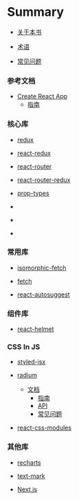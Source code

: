 # Summary

* [关于本书](README.md)

* [术语](GLOSSARY.md)

* [常见问题](_Questions/faq.md)

### 参考文档

* [Create React App](Create-React-App/README.md)
  - [指南](Create-React-App/guide.md)

### 核心库

* [redux]()

* [react-redux]()

* [react-router](https://tuzhu008.github.io/gitbook-react-router_cn/)

* [react-router-redux]()

* [prop-types](Library/prop-types/README.md)


* []()

* []()

* []()

### 常用库


* [isomorphic-fetch]()

* [fetch]()

* [react-autosuggest]()

### 组件库

* [react-helmet](Library/components/react-helmet/README.md)

### CSS In JS

* [styled-jsx](Library/styled-jsx/README.md)

* [radium](Library/radium/README.md)
  - [文档](Library/radium/docs/README.md)
    - [指南](Library/radium/docs/guides/README.md)
    - [API](Library/radium/docs/api/README.md)
    - [常见问题](Library/radium/docs/faq/README.md)

* [react-css-modules](Library/react-css-modules/README.md)

### 其他库

* [recharts]()

* [text-mark](https://tuzhu008.github.io/gitbook-awesome_libraries_cn/Library/text-mask/)

* [Next.js](Library/Next.js/README.md)
